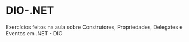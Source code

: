 # DIO-.NET
Exercícios feitos na aula sobre Construtores, Propriedades, Delegates e Eventos em .NET - DIO
